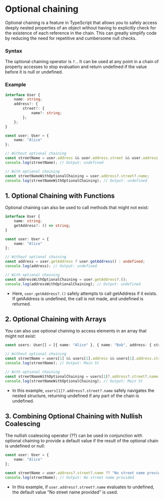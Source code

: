 # Optional chaining
Optional chaining is a feature in TypeScript that allows you to safely access deeply nested properties of an object without having to explicitly check for the existence of each reference in the chain. This can greatly simplify code by reducing the need for repetitive and cumbersome null checks.

### Syntax
The optional chaining operator is `?.`. It can be used at any point in a chain of property accesses to stop evaluation and return undefined if the value before it is null or undefined.

### Example
```ts
interface User {
    name: string;
    address?: {
        street?: {
            name?: string;
        };
    };
}

const user: User = {
    name: "Alice"
};

// Without optional chaining
const streetName = user.address && user.address.street && user.address.street.name;
console.log(streetName); // Output: undefined

// With optional chaining
const streetNameWithOptionalChaining = user.address?.street?.name;
console.log(streetNameWithOptionalChaining); // Output: undefined
```

## 1. Optional Chaining with Functions
Optional chaining can also be used to call methods that might not exist:

```ts
interface User {
    name: string;
    getAddress?: () => string;
}

const user: User = {
    name: "Alice"
};

// Without optional chaining
const address = user.getAddress ? user.getAddress() : undefined;
console.log(address); // Output: undefined

// With optional chaining
const addressWithOptionalChaining = user.getAddress?.();
console.log(addressWithOptionalChaining); // Output: undefined
```

- Here, `user.getAddress?.()` safely attempts to call getAddress if it exists. If getAddress is undefined, the call is not made, and undefined is returned.

## 2. Optional Chaining with Arrays
You can also use optional chaining to access elements in an array that might not exist:

```ts
const users: User[] = [{ name: "Alice" }, { name: "Bob", address: { street: { name: "Main St" } } }];

// Without optional chaining
const streetName = users[1] && users[1].address && users[1].address.street && users[1].address.street.name;
console.log(streetName); // Output: Main St

// With optional chaining
const streetNameWithOptionalChaining = users[1]?.address?.street?.name;
console.log(streetNameWithOptionalChaining); // Output: Main St
```

- In this example, `users[1]?.address?.street?.name` safely navigates the nested structure, returning undefined if any part of the chain is undefined.

## 3. Combining Optional Chaining with Nullish Coalescing
The nullish coalescing operator (??) can be used in conjunction with optional chaining to provide a default value if the result of the optional chain is undefined or null:

```ts
const user: User = {
    name: "Alice"
};

const streetName = user.address?.street?.name ?? "No street name provided";
console.log(streetName); // Output: No street name provided
```

- In this example, if `user.address?.street?.name` evaluates to undefined, the default value "No street name provided" is used.
